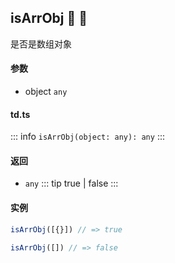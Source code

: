 ## isArrObj :tada: :100: 
是否是数组对象
#### 参数 
- object `any`  
#### td.ts
::: info
`isArrObj(object: any): any`
:::
#### 返回 
- `any` 
::: tip
true | false
:::
#### 实例 
```ts
isArrObj([{}]) // => true
```
```ts
isArrObj([]) // => false
```
